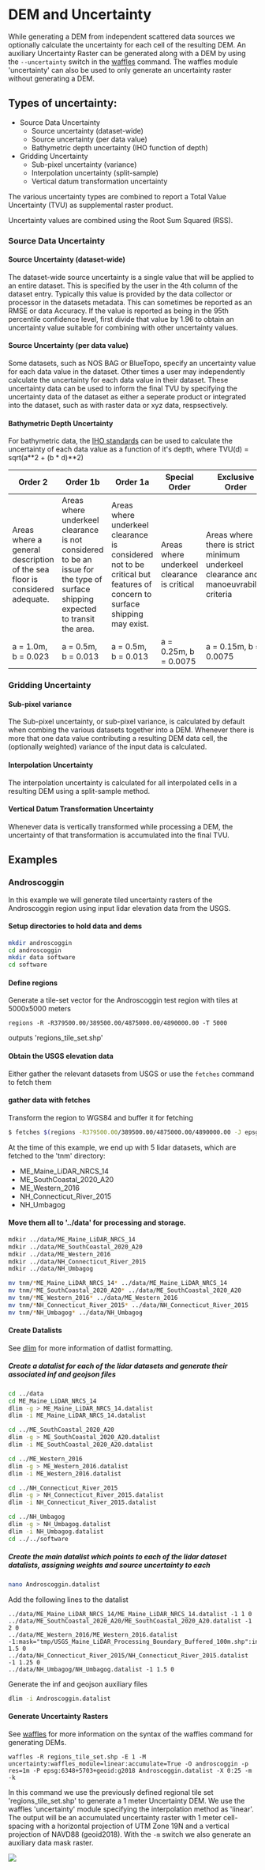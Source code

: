 # DEM and Uncertainty

While generating a DEM from independent scattered data sources we optionally calculate the uncertainty for each cell of the resulting DEM.
An auxiliary Uncertainty Raster can be generated along with a DEM by using the `--uncertainty` switch in the [waffles](/docs/waffles.md) command. The waffles module 'uncertainty' can also be used to only generate an uncertainty raster without generating a DEM.

## Types of uncertainty:

- Source Data Uncertainty
  - Source uncertainty (dataset-wide)
  - Source uncertainty (per data value)
  - Bathymetric depth uncertainty (IHO function of depth)
- Gridding Uncertainty
  - Sub-pixel uncertainty (variance)
  - Interpolation uncertainty (split-sample)
  - Vertical datum transformation uncertainty	

The various uncertainty types are combined to report a Total Value Uncertainty (TVU) as supplemental raster product.

Uncertainty values are combined using the Root Sum Squared (RSS).

### Source Data Uncertainty
#### Source Uncertainty (dataset-wide)

The dataset-wide source uncertainty is a single value that will be applied to an entire dataset. This is specified by the user in the 4th column of the dataset entry. Typically this value is provided by the data collector or processor in the datasets metadata. This can sometimes be reported as an RMSE or data Accuracy. If the value is reported as being in the 95th percentile confidence level, first divide that value by 1.96 to obtain an uncertainty value suitable for combining with other uncertainty values.

#### Source Uncertainty (per data value)

Some datasets, such as NOS BAG or BlueTopo, specify an uncertainty value for each data value in the dataset. Other times a user may independently calculate the uncertainty for each data value in their dataset. These uncertainty data can be used to inform the final TVU by specifying the uncertainty data of the dataset as either a seperate product or integrated into the dataset, such as with raster data or xyz data, respsectively.

#### Bathymetric Depth Uncertainty

For bathymetric data, the [IHO standards](https://iho.int/uploads/user/pubs/standards/s-44/S-44_Edition_6.1.0.pdf) can be used to calculate the uncertainty of each data value as a function of it's depth, where TVU(d) = sqrt(a**2 + (b * d)**2)

| **Order 2** | **Order 1b** | **Order 1a** | **Special Order** | **Exclusive Order** |
|-------------|--------------|--------------|-------------------|---------------------|
| Areas where a general description of the sea floor is considered adequate. | Areas where underkeel clearance is not considered to be an issue for the type of surface shipping expected to transit the area. | Areas where underkeel clearance is considered not to be critical but features of concern to surface shipping may exist. | Areas where underkeel clearance is critical | Areas where there is strict minimum underkeel clearance and manoeuvrability criteria |
| a = 1.0m, b = 0.023 | a = 0.5m, b = 0.013 | a = 0.5m, b = 0.013 | a = 0.25m, b = 0.0075 | a = 0.15m, b = 0.0075 |

### Gridding Uncertainty
#### Sub-pixel variance

The Sub-pixel uncertainty, or sub-pixel variance, is calculated by default when combing the various datasets together into a DEM. Whenever there is more that one data value contributing a resulting DEM data cell, the (optionally weighted) variance of the input data is calculated.

#### Interpolation Uncertainty

The interpolation uncertainty is calculated for all interpolated cells in a resulting DEM using a split-sample method.

#### Vertical Datum Transformation Uncertainty

Whenever data is vertically transformed while processing a DEM, the uncertainty of that transformation is accumulated into the final TVU.

## Examples

### Androscoggin

In this example we will generate tiled uncertainty rasters of the Androscoggin region using input lidar elevation data from the USGS.

#### Setup directories to hold data and dems

```bash
mkdir androscoggin
cd androscoggin
mkdir data software
cd software
```

#### Define regions

Generate a tile-set vector for the Androscoggin test region with tiles at 5000x5000 meters

```
regions -R -R379500.00/389500.00/4875000.00/4890000.00 -T 5000
```
outputs 'regions_tile_set.shp'

#### Obtain the USGS elevation data

Either gather the relevant datasets from USGS or use the ```fetches``` command to fetch them

#### gather data with fetches

Transform the region to WGS84 and buffer it for fetching

```bash
$ fetches $(regions -R379500.00/389500.00/4875000.00/4890000.00 -J epsg:6348 -P epsg:4326 -e -b 0.01) tnm:q=LPC
```

At the time of this example, we end up with 5 lidar datasets, which are fetched to the 'tnm' directory:

- ME_Maine_LiDAR_NRCS_14
- ME_SouthCoastal_2020_A20
- ME_Western_2016
- NH_Connecticut_River_2015
- NH_Umbagog

#### Move them all to '../data' for processing and storage.

```bash
mdkir ../data/ME_Maine_LiDAR_NRCS_14
mdkir ../data/ME_SouthCoastal_2020_A20
mdkir ../data/ME_Western_2016
mdkir ../data/NH_Connecticut_River_2015
mdkir ../data/NH_Umbagog

mv tnm/*ME_Maine_LiDAR_NRCS_14* ../data/ME_Maine_LiDAR_NRCS_14
mv tnm/*ME_SouthCoastal_2020_A20* ../data/ME_SouthCoastal_2020_A20
mv tnm/*ME_Western_2016* ../data/ME_Western_2016
mv tnm/*NH_Connecticut_River_2015* ../data/NH_Connecticut_River_2015
mv tnm/*NH_Umbagog* ../data/NH_Umbagog
```

#### Create Datalists

See [dlim](/docs/dlim.md) for more information of datlist formatting.

##### Create a datalist for each of the lidar datasets and generate their associated inf and geojson files

```bash
cd ../data
cd ME_Maine_LiDAR_NRCS_14
dlim -g > ME_Maine_LiDAR_NRCS_14.datalist
dlim -i ME_Maine_LiDAR_NRCS_14.datalist

cd ../ME_SouthCoastal_2020_A20
dlim -g > ME_SouthCoastal_2020_A20.datalist
dlim -i ME_SouthCoastal_2020_A20.datalist

cd ../ME_Western_2016
dlim -g > ME_Western_2016.datalist
dlim -i ME_Western_2016.datalist

cd ../NH_Connecticut_River_2015
dlim -g > NH_Connecticut_River_2015.datalist
dlim -i NH_Connecticut_River_2015.datalist

cd ../NH_Umbagog
dlim -g > NH_Umbagog.datalist
dlim -i NH_Umbagog.datalist
cd ../../software
```

##### Create the main datalist which points to each of the lidar dataset datalists, assigning weights and source uncertainty to each

```bash
nano Androscoggin.datalist
```

Add the following lines to the datalist
```
../data/ME_Maine_LiDAR_NRCS_14/ME_Maine_LiDAR_NRCS_14.datalist -1 1 0
../data/ME_SouthCoastal_2020_A20/ME_SouthCoastal_2020_A20.datalist -1 2 0
../data/ME_Western_2016/ME_Western_2016.datalist -1:mask="tmp/USGS_Maine_LiDAR_Processing_Boundary_Buffered_100m.shp":invert_mask=True 1.5 0
../data/NH_Connecticut_River_2015/NH_Connecticut_River_2015.datalist -1 1.25 0
../data/NH_Umbagog/NH_Umbagog.datalist -1 1.5 0
```

Generate the inf and geojson auxiliary files
```bash
dlim -i Androscoggin.datalist
```

#### Generate Uncertainty Rasters

See [waffles](/docs/waffles.md) for more information on the syntax of the waffles command for generating DEMs.

```waffles -R regions_tile_set.shp -E 1 -M uncertainty:waffles_module=linear:accumulate=True -O androscoggin -p res=1m -P epsg:6348+5703+geoid:g2018 Androscoggin.datalist -X 0:25 -m -k```

In this command we use the previously defined regional tile set 'regions_tile_set.shp' to generate a 1 meter Uncertainty DEM. We use the waffles 'uncertainty' module specifying the interpolation method as 'linear'. The output will be an accumulated uncertainty raster with 1 meter cell-spacing with a horizontal projection of UTM Zone 19N and a vertical projection of NAVD88 (geoid2018). With the `-m` switch we also generate an auxiliary data mask raster.

![](/media/androscoggin_unc.png)
